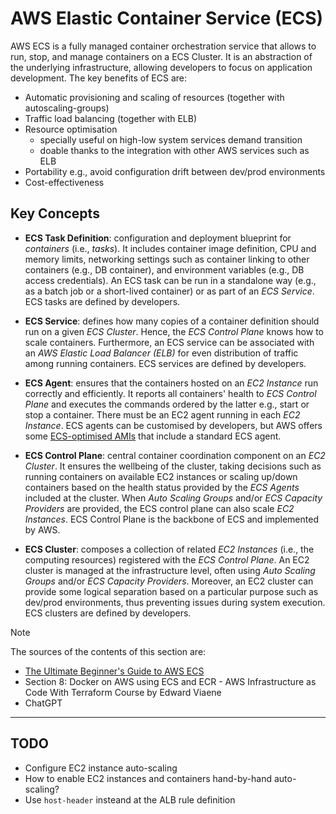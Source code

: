 # AWS Elastic Container Service (ECS)

AWS ECS is a fully managed container orchestration service that allows to run, stop, and manage containers on a ECS Cluster. It is an abstraction of the underlying infrastructure, allowing developers to focus on application development. The key benefits of ECS are:

- Automatic provisioning and scaling of resources (together with autoscaling-groups)
- Traffic load balancing (together with ELB)
- Resource optimisation
  - specially useful on high-low system services demand transition
  - doable thanks to the integration with other AWS services such as ELB
- Portability e.g., avoid configuration drift between dev/prod environments
- Cost-effectiveness

## Key Concepts

- **ECS Task Definition**: configuration and deployment blueprint for _containers_ (i.e., _tasks_). It includes container image definition, CPU and memory limits, networking settings such as container linking to other containers (e.g., DB container), and environment variables (e.g., DB access credentials). An ECS task can be run in a standalone way (e.g., as a batch job or a short-lived container) or as part of an _ECS Service_. ECS tasks are defined by developers.

- **ECS Service**: defines how many copies of a container definition should run on a given _ECS Cluster_. Hence, the _ECS Control Plane_ knows how to scale containers. Furthermore, an ECS service can be associated with an _AWS Elastic Load Balancer (ELB)_ for even distribution of traffic among running containers. ECS services are defined by developers.

- **ECS Agent**: ensures that the containers hosted on an _EC2 Instance_ run correctly and efficiently. It reports all containers' health to _ECS Control Plane_ and executes the commands ordered by the latter e.g., start or stop a container. There must be an EC2 agent running in each _EC2 Instance_. ECS agents can be customised by developers, but AWS offers some [ECS-optimised AMIs](http://docs.aws.amazon.com/AmazonECS/latest/developerguide/ecs-optimized_AMI.html) that include a standard ECS agent.

- **ECS Control Plane**: central container coordination component on an _EC2 Cluster_. It ensures the wellbeing of the cluster, taking decisions such as running containers on available EC2 instances or scaling up/down containers based on the health status provided by the _ECS Agents_ included at the cluster. When _Auto Scaling Groups_ and/or _ECS Capacity Providers_ are provided, the ECS control plane can also scale _EC2 Instances_. ECS Control Plane is the backbone of ECS and implemented by AWS.

- **ECS Cluster**: composes a collection of related _EC2 Instances_ (i.e., the computing resources) registered with the _ECS Control Plane_. An EC2 cluster is managed at the infrastructure level, often using _Auto Scaling Groups_ and/or _ECS Capacity Providers_. Moreover, an EC2 cluster can provide some logical separation based on a particular purpose such as dev/prod environments, thus preventing issues during system execution. ECS clusters are defined by developers.

> [!NOTE]
> The sources of the contents of this section are:
>
> - [The Ultimate Beginner's Guide to AWS ECS](https://blog.awsfundamentals.com/aws-ecs-beginner-guide)
> - Section 8: Docker on AWS using ECS and ECR - AWS Infrastructure as Code With Terraform Course by Edward Viaene
> - ChatGPT

---

## TODO
- Configure EC2 instance auto-scaling
- How to enable EC2 instances and containers hand-by-hand auto-scaling?
- Use `host-header` insteand at the ALB rule definition
